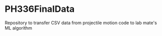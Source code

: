 # PH336FinalData
Repository to transfer CSV data from projectile motion code to lab mate's ML algorithm
